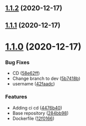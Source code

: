 ## [1.1.2](https://github.com/fafagorg/reviews/compare/v1.1.1...v1.1.2) (2020-12-17)



## [1.1.1](https://github.com/fafagorg/reviews/compare/v1.1.0...v1.1.1) (2020-12-17)



# [1.1.0](https://github.com/fafagorg/reviews/compare/284bb988665575a8194b7d2a29c7f58d6a074a29...v1.1.0) (2020-12-17)


### Bug Fixes

* CD ([58e62ff](https://github.com/fafagorg/reviews/commit/58e62ffdfc4c90afd0f800cae59030e45dc3521a))
* Change branch to dev ([5b7418b](https://github.com/fafagorg/reviews/commit/5b7418b8ef108b2e505ceebc43f19673be985f50))
* username ([42faadc](https://github.com/fafagorg/reviews/commit/42faadcf29855042244be2c4e0c24789ff1a0dd0))


### Features

* Adding ci cd ([4476b40](https://github.com/fafagorg/reviews/commit/4476b40b880330ca96391fd9cae72d7e7cac1a80))
* Base repository ([284bb98](https://github.com/fafagorg/reviews/commit/284bb988665575a8194b7d2a29c7f58d6a074a29))
* Dockerfile ([12f0166](https://github.com/fafagorg/reviews/commit/12f01668b6cb9fd27bff7c05edae2128def00a64))



